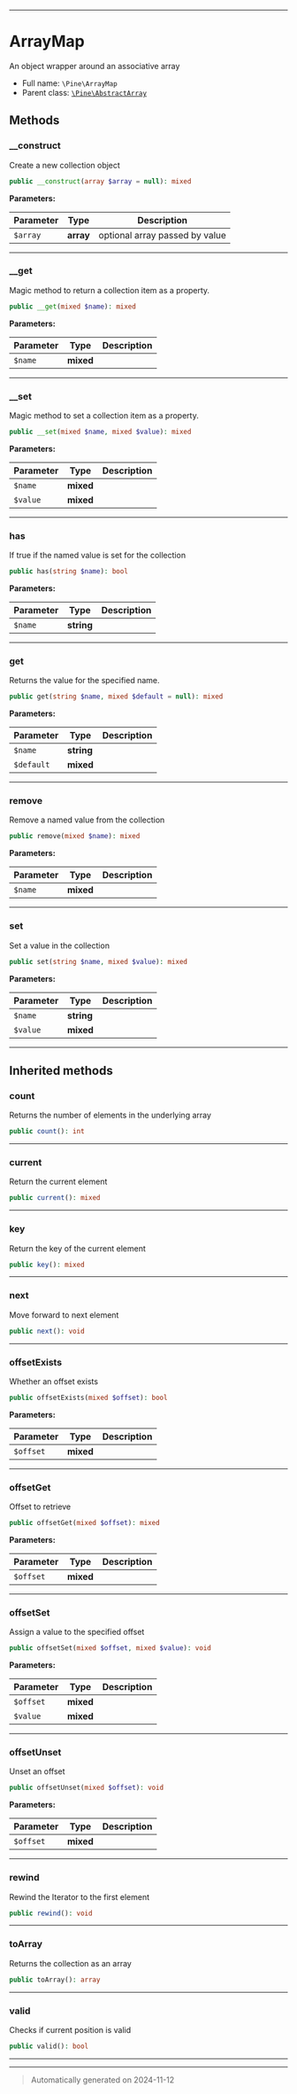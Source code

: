 ***

# ArrayMap

An object wrapper around an associative array



* Full name: `\Pine\ArrayMap`
* Parent class: [`\Pine\AbstractArray`](./AbstractArray.md)




## Methods


### __construct

Create a new collection object

```php
public __construct(array $array = null): mixed
```








**Parameters:**

| Parameter | Type | Description |
|-----------|------|-------------|
| `$array` | **array** | optional array passed by value |





***

### __get

Magic method to return a collection item as a property.

```php
public __get(mixed $name): mixed
```








**Parameters:**

| Parameter | Type | Description |
|-----------|------|-------------|
| `$name` | **mixed** |  |





***

### __set

Magic method to set a collection item as a property.

```php
public __set(mixed $name, mixed $value): mixed
```








**Parameters:**

| Parameter | Type | Description |
|-----------|------|-------------|
| `$name` | **mixed** |  |
| `$value` | **mixed** |  |





***

### has

If true if the named value is set for the collection

```php
public has(string $name): bool
```








**Parameters:**

| Parameter | Type | Description |
|-----------|------|-------------|
| `$name` | **string** |  |





***

### get

Returns the value for the specified name.

```php
public get(string $name, mixed $default = null): mixed
```








**Parameters:**

| Parameter | Type | Description |
|-----------|------|-------------|
| `$name` | **string** |  |
| `$default` | **mixed** |  |





***

### remove

Remove a named value from the collection

```php
public remove(mixed $name): mixed
```








**Parameters:**

| Parameter | Type | Description |
|-----------|------|-------------|
| `$name` | **mixed** |  |





***

### set

Set a value in the collection

```php
public set(string $name, mixed $value): mixed
```








**Parameters:**

| Parameter | Type | Description |
|-----------|------|-------------|
| `$name` | **string** |  |
| `$value` | **mixed** |  |





***


## Inherited methods


### count

Returns the number of elements in the underlying array

```php
public count(): int
```












***

### current

Return the current element

```php
public current(): mixed
```












***

### key

Return the key of the current element

```php
public key(): mixed
```












***

### next

Move forward to next element

```php
public next(): void
```












***

### offsetExists

Whether an offset exists

```php
public offsetExists(mixed $offset): bool
```








**Parameters:**

| Parameter | Type | Description |
|-----------|------|-------------|
| `$offset` | **mixed** |  |





***

### offsetGet

Offset to retrieve

```php
public offsetGet(mixed $offset): mixed
```








**Parameters:**

| Parameter | Type | Description |
|-----------|------|-------------|
| `$offset` | **mixed** |  |





***

### offsetSet

Assign a value to the specified offset

```php
public offsetSet(mixed $offset, mixed $value): void
```








**Parameters:**

| Parameter | Type | Description |
|-----------|------|-------------|
| `$offset` | **mixed** |  |
| `$value` | **mixed** |  |





***

### offsetUnset

Unset an offset

```php
public offsetUnset(mixed $offset): void
```








**Parameters:**

| Parameter | Type | Description |
|-----------|------|-------------|
| `$offset` | **mixed** |  |





***

### rewind

Rewind the Iterator to the first element

```php
public rewind(): void
```












***

### toArray

Returns the collection as an array

```php
public toArray(): array
```












***

### valid

Checks if current position is valid

```php
public valid(): bool
```












***


***
> Automatically generated on 2024-11-12

